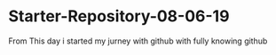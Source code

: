 # Starter-Repository-08-06-19
From This day i started my jurney with github with fully knowing github
